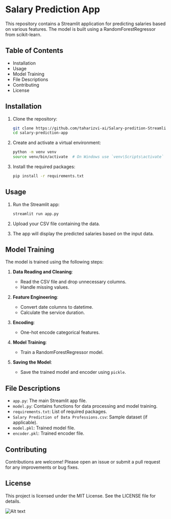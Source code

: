 # Salary Prediction App

This repository contains a Streamlit application for predicting salaries based on various features. The model is built using a RandomForestRegressor from scikit-learn.

## Table of Contents

- Installation
- Usage
- Model Training
- File Descriptions
- Contributing
- License

## Installation

1. Clone the repository:
    ```bash
    git clone https://github.com/taharizvi-ai/Salary-predition-Streamlit-app.git
    cd salary-prediction-app
    ```

2. Create and activate a virtual environment:
    ```bash
    python -m venv venv
    source venv/bin/activate  # On Windows use `venv\Scripts\activate`
    ```

3. Install the required packages:
    ```bash
    pip install -r requirements.txt
    ```

## Usage

1. Run the Streamlit app:
    ```bash
    streamlit run app.py
    ```

2. Upload your CSV file containing the data.

3. The app will display the predicted salaries based on the input data.

## Model Training

The model is trained using the following steps:

1. **Data Reading and Cleaning**:
    - Read the CSV file and drop unnecessary columns.
    - Handle missing values.

2. **Feature Engineering**:
    - Convert date columns to datetime.
    - Calculate the service duration.

3. **Encoding**:
    - One-hot encode categorical features.

4. **Model Training**:
    - Train a RandomForestRegressor model.

5. **Saving the Model**:
    - Save the trained model and encoder using `pickle`.

## File Descriptions

- `app.py`: The main Streamlit app file.
- `model.py`: Contains functions for data processing and model training.
- `requirements.txt`: List of required packages.
- `Salary Prediction of Data Professions.csv`: Sample dataset (if applicable).
- `model.pkl`: Trained model file.
- `encoder.pkl`: Trained encoder file.

## Contributing

Contributions are welcome! Please open an issue or submit a pull request for any improvements or bug fixes.

## License

This project is licensed under the MIT License. See the LICENSE file for details.


![Alt text](https://github.com/taharizvi-ai/Salary-predition-Streamlit-app/blob/main/spapp.PNG)

